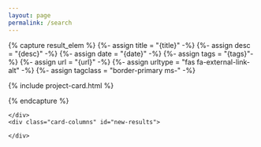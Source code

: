 ```yaml
---
layout: page
permalink: /search
---
```


{% capture result_elem %}
  {%- assign title         = "{title}" -%}
  {%- assign desc          = "{desc}" -%}
  {%- assign date          = "{date}" -%}
  {%- assign tags          = "{tags}"-%}
  {%- assign url           = "{url}" -%}
  {%- assign urltype           = "fas fa-external-link-alt" -%}
  {%- assign tagclass      = "border-primary ms-" -%}
  
  {% include project-card.html %}

{% endcapture %}

<section class="page-section {{ include.class }}" id="{{ include.content.title | downcase }}">
  <div class="container">
    <div class="row row-cols-1 row-cols-md-2 row-cols-md-3 g-4" id="results-container" event="fixcard()">

    </div>
    <div class="card-columns" id="new-results">

    </div>
  </div>
</section>
<script src="/assets/js/simple-jekyll-search.min.js"></script>

<!-- Configuration -->
<script>

  function fixcard(){//dirty

    // fix tags display
    //class of tag miss 1 on purpose to find them and make good class for new one
    const collection = document.getElementsByClassName("badge rounded-pill text-light bg-primary border-primary ms-")
    while(collection.length > 0){
      tags = collection[0].innerText.split(",")
      parent = collection[0].parentElement
      for ( let x in tags){
        newa =  document.createElement('a')
        newa.href = "{{site.search.perma}}?{{site.search.key}}="+tags[x].trim()
        newa.classList = "badge rounded-pill text-light bg-primary border-primary ms-1"
        newa.textContent = tags[x].trim()
        parent.appendChild(newa);
      }
      collection[0].remove()
    }

    //fix url display
    const titlescollection = document.getElementsByClassName("card-title text-center")
    //quick fix footer here:/ 
    footer = document.getElementById('footer');
    if(titlescollection.length > 6){
      footer.style.removeProperty('position');
      footer.style.position = "flex";
    }else{
      footer.style.removeProperty('position');
      footer.style.position = "fixed";
    }


    for ( let i in titlescollection){
      try{
        if (titlescollection[i].children[0].pathname == "/%7Burl%7D"){ //too much dirty
          titlescollection[i].textContent = titlescollection[i].textContent.slice(3)
        }
      }catch(err){
        //find the trouble here soon..
      }
    }

  }
  const config = { attributes: true, childList: true, subtree: true };
  const observer = new MutationObserver(fixcard);
  targetNode = document.getElementById("results-container");
  observer.observe(targetNode, config);

  var sjs = SimpleJekyllSearch({
    searchInput: document.getElementById('search-input'),
    resultsContainer: document.getElementById('results-container'),
    json: '/pages/search.json',
    searchResultTemplate: '{{ result_elem | strip_newlines }}',
    noResultsText: '{{ site.search.no_results}}'
  })
  setTimeout(() => {
    // manage parameters pass in url
    let params = new URLSearchParams(document.location.search);
    sstring=params.get("q")
    if (sstring != ""){
      let field = document.getElementById('search-input')
      field.value = sstring
      sjs.search(sstring)
    }
  }, 500)

</script>